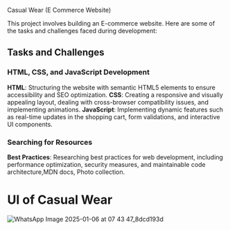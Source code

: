 Casual Wear (E Commerce Website) 

This project involves building an E-commerce website. Here are some of the tasks and challenges faced during development:

## Tasks and Challenges

### HTML, CSS, and JavaScript Development

 **HTML**: Structuring the website with semantic HTML5 elements to ensure accessibility and SEO optimization.
 **CSS**: Creating a responsive and visually appealing layout, dealing with cross-browser compatibility issues, and implementing animations.
 **JavaScript**: Implementing dynamic features such as real-time updates in the shopping cart, form validations, and interactive UI components.

### Searching for Resources 

**Best Practices**: Researching best practices for web development, including performance optimization, security measures, and maintainable code architecture,MDN docs, Photo collection.

# UI of Casual Wear 

![WhatsApp Image 2025-01-06 at 07 43 47_8dcd193d](https://github.com/user-attachments/assets/97ae4d2b-3352-4ae3-930b-5f8a214f30df)

